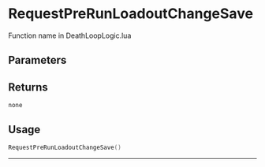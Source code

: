 # RequestPreRunLoadoutChangeSave
Function name in DeathLoopLogic.lua
## Parameters

## Returns
`none`
## Usage
```lua
RequestPreRunLoadoutChangeSave()
```
---
